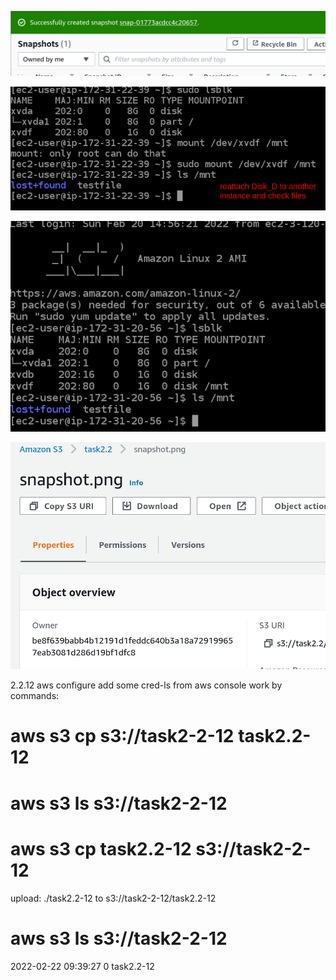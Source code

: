 ![snapshot](https://raw.githubusercontent.com/3u128/DevOps_online_Kyiv_2022Q1/main/m2/task2.2/snapshot.png)

![reattach_disk_d](https://raw.githubusercontent.com/3u128/DevOps_online_Kyiv_2022Q1/main/m2/task2.2/reattach_disk_d.png)

![add_volume_and_write_file](https://raw.githubusercontent.com/3u128/DevOps_online_Kyiv_2022Q1/main/m2/task2.2/add_volume_and_write_file.png)

![bucket_s3](https://raw.githubusercontent.com/3u128/DevOps_online_Kyiv_2022Q1/main/m2/task2.2/bucket_s3.png)

2.2.12
aws configure
add some cred-ls from aws console
work by commands:
# aws s3 cp s3://task2-2-12 task2.2-12
# aws s3 ls s3://task2-2-12
# aws s3 cp task2.2-12 s3://task2-2-12
upload: ./task2.2-12 to s3://task2-2-12/task2.2-12
# aws s3 ls s3://task2-2-12
2022-02-22 09:39:27          0 task2.2-12
